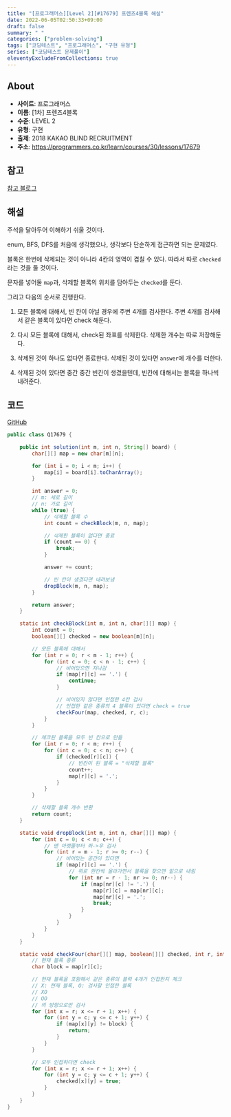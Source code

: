 ```yaml
---
title: "[프로그래머스][Level 2][#17679] 프렌즈4블록 해설"
date: 2022-06-05T02:50:33+09:00
draft: false
summary: " "
categories: ["problem-solving"]
tags: ["코딩테스트", "프로그래머스", "구현 유형"]
series: ["코딩테스트 문제풀이"]
eleventyExcludeFromCollections: true
---
```


## About

- **사이트**: 프로그래머스
- **이름**: \[1차\] 프렌즈4블록
- **수준**: LEVEL 2
- **유형**: 구현
- **출제**: 2018 KAKAO BLIND RECRUITMENT
- **주소**: https://programmers.co.kr/learn/courses/30/lessons/17679

## 참고

[참고 블로그](https://velog.io/@hyeon930/%ED%94%84%EB%A1%9C%EA%B7%B8%EB%9E%98%EB%A8%B8%EC%8A%A4-%ED%94%84%EB%A0%8C%EC%A6%884%EB%B8%94%EB%A1%9D-Java)

## 해설

주석을 달아두어 이해하기 쉬울 것이다.

enum, BFS, DFS를 처음에 생각했으나, 생각보다 단순하게 접근하면 되는 문제였다.

블록은 한번에 삭제되는 것이 아니라 4칸의 영역이 겹칠 수 있다. 따라서 따로 `checked` 라는 것을 둘 것이다.

문자를 넣어둘 `map`과, 삭제할 블록의 위치를 담아두는 `checked`를 둔다.

그리고 다음의 순서로 진행한다.

1. 모든 블록에 대해서, 빈 칸이 아닐 경우에 주변 4개를 검사한다. 주변 4개를 검사해서 같은 블록이 있다면 check 해둔다.

2. 다시 모든 블록에 대해서, check된 좌표를 삭제한다. 삭제한 개수는 따로 저장해둔다.

3. 삭제된 것이 하나도 없다면 종료한다. 삭제된 것이 있다면 `answer`에 개수를 더한다.

4. 삭제된 것이 있다면 중간 중간 빈칸이 생겼을텐데, 빈칸에 대해서는 블록을 하나씩 내려준다.

## 코드

[GitHub](https://github.com/litsynp/ps-java/blob/main/app/src/main/java/psjava/programmers/challenges/level2/Q17679.java)

```java
public class Q17679 {

    public int solution(int m, int n, String[] board) {
        char[][] map = new char[m][n];

        for (int i = 0; i < m; i++) {
            map[i] = board[i].toCharArray();
        }

        int answer = 0;
        // m: 세로 길이
        // n: 가로 길이
        while (true) {
            // 삭제할 블록 수
            int count = checkBlock(m, n, map);

            // 삭제한 블록이 없다면 종료
            if (count == 0) {
                break;
            }

            answer += count;

            // 빈 칸이 생겼다면 내려보냄
            dropBlock(m, n, map);
        }

        return answer;
    }

    static int checkBlock(int m, int n, char[][] map) {
        int count = 0;
        boolean[][] checked = new boolean[m][n];

        // 모든 블록에 대해서
        for (int r = 0; r < m - 1; r++) {
            for (int c = 0; c < n - 1; c++) {
                // 비어있으면 지나감
                if (map[r][c] == '.') {
                    continue;
                }

                // 비어있지 않다면 인접한 4칸 검사
                // 인접한 같은 종류의 4 블록이 있다면 check = true
                checkFour(map, checked, r, c);
            }
        }

        // 체크된 블록을 모두 빈 칸으로 만듦
        for (int r = 0; r < m; r++) {
            for (int c = 0; c < n; c++) {
                if (checked[r][c]) {
                    // 빈칸이 된 블록 = "삭제할 블록"
                    count++;
                    map[r][c] = '.';
                }
            }
        }

        // 삭제할 블록 개수 반환
        return count;
    }

    static void dropBlock(int m, int n, char[][] map) {
        for (int c = 0; c < n; c++) {
            // 맨 아랫줄부터 좌->우 검사
            for (int r = m - 1; r >= 0; r--) {
                // 비어있는 공간이 있다면
                if (map[r][c] == '.') {
                    // 위로 한칸씩 올라가면서 블록을 찾으면 밑으로 내림
                    for (int nr = r - 1; nr >= 0; nr--) {
                        if (map[nr][c] != '.') {
                            map[r][c] = map[nr][c];
                            map[nr][c] = '.';
                            break;
                        }
                    }
                }
            }
        }
    }

    static void checkFour(char[][] map, boolean[][] checked, int r, int c) {
        // 현재 블록 종류
        char block = map[r][c];

        // 현재 블록을 포함해서 같은 종류의 블럭 4개가 인접한지 체크
        // X: 현재 블록, O: 검사할 인접한 블록
        // XO
        // OO
        // 의 방향으로만 검사
        for (int x = r; x <= r + 1; x++) {
            for (int y = c; y <= c + 1; y++) {
                if (map[x][y] != block) {
                    return;
                }
            }
        }

        // 모두 인접하다면 check
        for (int x = r; x <= r + 1; x++) {
            for (int y = c; y <= c + 1; y++) {
                checked[x][y] = true;
            }
        }
    }
}
```
